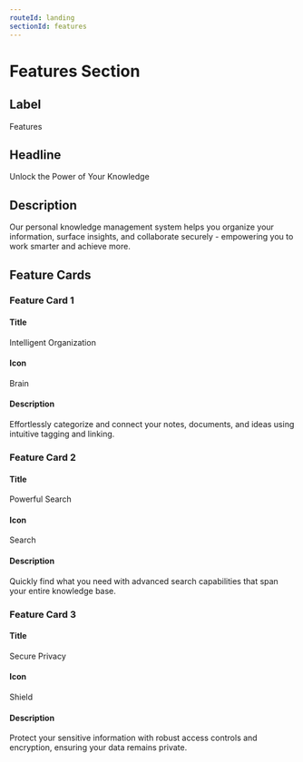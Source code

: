 ```yaml
---
routeId: landing
sectionId: features
---
```

# Features Section

## Label
Features

## Headline
Unlock the Power of Your Knowledge

## Description
Our personal knowledge management system helps you organize your information, surface insights, and collaborate securely - empowering you to work smarter and achieve more.

## Feature Cards

### Feature Card 1

#### Title
Intelligent Organization

#### Icon
Brain

#### Description
Effortlessly categorize and connect your notes, documents, and ideas using intuitive tagging and linking.

### Feature Card 2

#### Title
Powerful Search

#### Icon
Search

#### Description
Quickly find what you need with advanced search capabilities that span your entire knowledge base.

### Feature Card 3

#### Title
Secure Privacy

#### Icon
Shield

#### Description
Protect your sensitive information with robust access controls and encryption, ensuring your data remains private.
